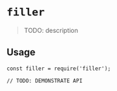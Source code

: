 # `filler`

> TODO: description

## Usage

```
const filler = require('filler');

// TODO: DEMONSTRATE API
```
